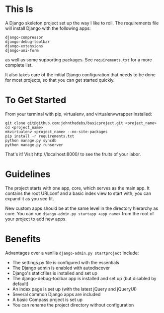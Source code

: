 This Is
=======

A Django skeleton project set up the way I like to roll. The
requirements file will install Django with the following apps:

    django-compressor
    django-debug-toolbar
    django-extensions
    django-uni-form

as well as some supporting packages. See `requirements.txt` for a more
complete list.

It also takes care of the initial Django configuration that needs to be
done for most projects, so that you can get started quickly.

To Get Started
==============

From your terminal with pip, virtualenv, and virtualenvwrapper installed:

    git clone git@github.com:johnthedebs/basicproject.git <project_name>
    cd <project_name>
    mkvirtualenv <project_name> --no-site-packages
    pip install -r requirements.txt
    python manage.py syncdb
    python manage.py runserver

That's it! Visit http://localhost:8000/ to see the fruits of your labor.

Guidelines
==========

The project starts with one app, core, which serves as the main app. It
contains the root URLconf and a basic index view to start with; you can
expand it as you see fit.

New custom apps should be at the same level in the directory hierarchy
as core. You can run `django-admin.py startapp <app_name>` from the root
of your project to add new apps.

Benefits
========

Advantages over a vanilla `django-admin.py startproject` include:

 * The settings.py file is configured with the essentials
 * The Django admin is enabled with autodiscover
 * Django's staticfiles is installed and set up
 * The django-debug-toolbar app is installed and set up (but disabled by default)
 * An index page is set up (with the latest jQuery and jQueryUI)
 * Several common Django apps are included
 * A basic Compass project is set up
 * You can rename the project directory without configuration
